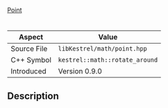 [Point](index.md)
# 
| Aspect | Value |
| --- | --- |
| Source File | `libKestrel/math/point.hpp` |
| C++ Symbol | `kestrel::math::rotate_around` |
| Introduced | Version 0.9.0 |
## Description
